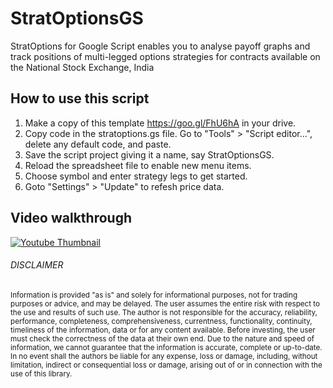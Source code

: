 # StratOptionsGS
StratOptions for Google Script enables you to analyse payoff graphs and track positions of multi-legged options strategies for contracts available on the National Stock Exchange, India

## How to use this script
1. Make a copy of this template <https://goo.gl/FhU6hA> in your drive.
2. Copy code in the stratoptions.gs file. Go to "Tools" > "Script editor...", delete any default code, and paste.
3. Save the script project giving it a name, say StratOptionsGS.
4. Reload the spreadsheet file to enable new menu items. 
5. Choose symbol and enter strategy legs to get started. 
6. Goto "Settings" > "Update" to refesh price data.

## Video walkthrough

[![Youtube Thumbnail](https://github.com/uptickr/stratoptions/blob/master/resources/thumbnail.jpg)](https://www.youtube.com/watch?v=4wz6lgDKyHw)

###### DISCLAIMER

<sub>Information is provided "as is" and solely for informational purposes, not for trading purposes or advice, and may be delayed. The user assumes the entire risk with respect to the use and results of such use. The author is not responsible for the accuracy, reliability, performance, completeness, comprehensiveness, currentness, functionality, continuity, timeliness of the information, data or for any content available. Before investing, the user must check the correctness of the data at their own end. Due to the nature and speed of information, we cannot guarantee that the information is accurate, complete or up-to-date. In no event shall the authors be liable for any expense, loss or damage, including, without limitation, indirect or consequential loss or damage, arising out of or in connection with the use of this library.</sub>